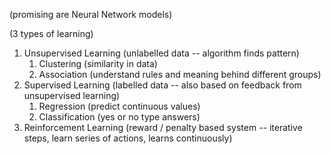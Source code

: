 (promising are Neural Network models)

(3 types of learning)
1. Unsupervised Learning (unlabelled data -- algorithm finds pattern)
    1. Clustering (similarity in data)
    2. Association (understand rules and meaning behind different groups)
2. Supervised Learning (labelled data -- also based on feedback from unsupervised learning)
    1. Regression (predict continuous values)
    2. Classification (yes or no type answers)
3. Reinforcement Learning (reward / penalty based system -- iterative steps, learn series of actions, learns continuously)

